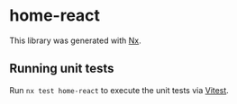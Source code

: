 # home-react

This library was generated with [Nx](https://nx.dev).

## Running unit tests

Run `nx test home-react` to execute the unit tests via [Vitest](https://vitest.dev/).
